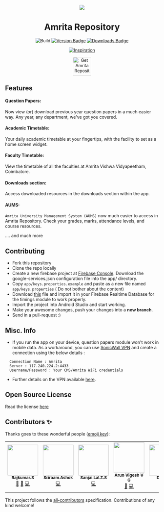 <div align="center">
  <p><img src="banner.jpg?raw=true"/></p>
  <h1>Amrita Repository</h1>
</div>

<div align="center">

![Build](https://github.com/amrita-repository/android-app/workflows/Build/badge.svg) [![Version Badge](https://img.shields.io/endpoint?logo=google-play&url=https://api-playstore.rajkumaar.co.in/version?id=in.co.rajkumaar.amritarepo&color=success)](http://bit.ly/amritarepo) [![Downloads Badge](https://img.shields.io/endpoint?logo=android&url=https://api-playstore.rajkumaar.co.in/downloads?id=in.co.rajkumaar.amritarepo&color=success)](http://bit.ly/amritarepo)
</div>
<div align="center">

[![Inspiration](https://img.shields.io/badge/Inspired%20From-Amrita%20Info%20Desk-success?style=for-the-badge&color=blue)](https://github.com/niranjan94/amrita-info-desk)

</div>

<div align="center">

[<img src="https://play.google.com/intl/en_us/badges/images/generic/en-play-badge-border.png" height="60" alt="Get Amrita Repository on Google Play" />](https://play.google.com/store/apps/details?id=in.co.rajkumaar.amritarepo "Get Amrita Repository on Google Play")

</div>

## Features

#### Question Papers:
Now view (or) download previous year question papers in a much easier way. Any year, any department, we've got you covered.

#### Academic Timetable:
Your daily academic timetable at your fingertips, with the facility to set as a home screen widget.

#### Faculty Timetable:
View the timetable of all the faculties at Amrita Vishwa Vidyapeetham, Coimbatore.

#### Downloads section:
Access downloaded resources in the downloads section within the app.

#### AUMS:
`Amrita University Management System (AUMS)` now much easier to access in Amrita Repository. Check your grades, marks, attendance levels, and course resources.

.... and much more

## Contributing
- Fork this repository
- Clone the repo locally
- Create a new firebase project at [Firebase Console](https://console.firebase.google.com/). Download the google-services.json configuration file into the app/ directory.
- Copy `app/keys.properties.example` and paste as a new file named `app/keys.properties` ( Do not bother about the content)
- Download [this](https://raw.githubusercontent.com/rajkumaar23/amrita-repository/master/timings.json) file and import it in your Firebase Realtime Database for the timings module to work properly.
- Import the project into Android Studio and start working.
- Make your awesome changes, push your changes into a **new branch**.
- Send in a pull-request :)

## Misc. Info
- If you run the app on your device, question papers module won't work in mobile data. As a workaround, you can use [SonicWall VPN](https://play.google.com/store/apps/details?id=com.sonicwall.mobileconnect&hl=en) and create a connection using the below details :
```
  Connection Name : Amrita
  Server : 117.240.224.2:4433
  Username/Password : Your CMS/Amrita WiFi credentials
```
- Further details on the VPN available [here](https://intranet.cb.amrita.edu/?q=node/684).

## Open Source License

Read the license [here](https://github.com/rajkumaar23/AmritaRepo/blob/master/LICENSE)

## Contributors ✨

Thanks goes to these wonderful people ([emoji key](https://allcontributors.org/docs/en/emoji-key)):

<!-- ALL-CONTRIBUTORS-LIST:START - Do not remove or modify this section -->
<!-- prettier-ignore-start -->
<!-- markdownlint-disable -->
<table>
  <tr>
    <td align="center"><a href="https://rajkumaar.co.in"><img src="https://avatars1.githubusercontent.com/u/37476886?v=4" width="100px;" alt=""/><br /><sub><b>Rajkumar S</b></sub></a><br /><a href="https://github.com/rajkumaar23/amrita-repository/commits?author=rajkumaar23" title="Documentation">📖</a> <a href="#design-rajkumaar23" title="Design">🎨</a> <a href="https://github.com/rajkumaar23/amrita-repository/commits?author=rajkumaar23" title="Code">💻</a></td>
    <td align="center"><a href="https://github.com/sa276"><img src="https://avatars0.githubusercontent.com/u/62176377?v=4" width="100px;" alt=""/><br /><sub><b>Sriraam Ashok</b></sub></a><br /><a href="https://github.com/rajkumaar23/amrita-repository/commits?author=sa276" title="Code">💻</a></td>
    <td align="center"><a href="https://github.com/sanjailal"><img src="https://avatars1.githubusercontent.com/u/38038951?v=4" width="100px;" alt=""/><br /><sub><b>Sanjai Lal T S</b></sub></a><br /><a href="https://github.com/rajkumaar23/amrita-repository/commits?author=sanjailal" title="Code">💻</a></td>
    <td align="center"><a href="https://github.com/ArunVigesh"><img src="https://avatars2.githubusercontent.com/u/36444828?v=4" width="100px;" alt=""/><br /><sub><b>Arun Vigesh V G</b></sub></a><br /><a href="#design-ArunVigesh" title="Design">🎨</a> <a href="https://github.com/rajkumaar23/amrita-repository/commits?author=ArunVigesh" title="Code">💻</a></td>
    <td align="center"><a href="https://github.com/ColdCoffee21"><img src="https://avatars0.githubusercontent.com/u/45462088?v=4" width="100px;" alt=""/><br /><sub><b>Dheeraj</b></sub></a><br /><a href="https://github.com/rajkumaar23/amrita-repository/commits?author=ColdCoffee21" title="Code">💻</a> <a href="#design-ColdCoffee21" title="Design">🎨</a></td>
    <td align="center"><a href="https://github.com/yogesh5466"><img src="https://avatars2.githubusercontent.com/u/36564080?v=4" width="100px;" alt=""/><br /><sub><b>Yogesh M</b></sub></a><br /><a href="https://github.com/rajkumaar23/amrita-repository/commits?author=yogesh5466" title="Code">💻</a></td>
  </tr>
</table>

<!-- markdownlint-enable -->
<!-- prettier-ignore-end -->
<!-- ALL-CONTRIBUTORS-LIST:END -->

This project follows the [all-contributors](https://github.com/all-contributors/all-contributors) specification. Contributions of any kind welcome!
